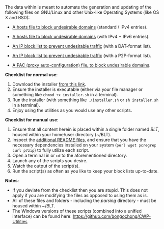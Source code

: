 The data within is meant to automate the generation and updating of the following files on GNU/Linux and other Unix-like Operating Systems (like OS X and BSD):  

- [A hosts file to block undesirable domains](https://github.com/bongochong/CombinedPrivacyBlockLists/blob/master/BLT/update-hosts.sh) (standard / IPv4 entries).  

- [A hosts file to block undesirable domains](https://github.com/bongochong/CombinedPrivacyBlockLists/blob/master/BLT/update-hosts-dual.sh) (with IPv4 + IPv6 entries).  

- [An IP block list to prevent undesirable traffic](https://github.com/bongochong/CombinedPrivacyBlockLists/blob/master/BLT/update-btdat.sh) (with a DAT-format list).  

- [An IP block list to prevent undesirable traffic](https://github.com/bongochong/CombinedPrivacyBlockLists/blob/master/BLT/update-btp2p.sh) (with a P2P-format list).  

- [A PAC (proxy auto-configuration) file, to block undesirable domains](https://github.com/bongochong/CombinedPrivacyBlockLists/blob/master/BLT/update-pac.sh).  

**Checklist for normal use**:
1. Download the installer [from this link](https://raw.githubusercontent.com/bongochong/CombinedPrivacyBlockLists/master/BLT/installer.sh).
2. Ensure the installer is executable (either via your file manager or something like `chmod +x installer.sh` in a terminal).
3. Run the installer (with something like `./installer.sh` or `sh installer.sh` in a terminal).
4. Enjoy using the utilities as you would use any other scripts.

**Checklist for manual use**:
1. Ensure that all content herein is placed within a single folder named *BLT*, housed within your home/user directory (~/BLT).
2. Inspect the [additional README files](https://github.com/bongochong/CombinedPrivacyBlockLists/tree/master/BLT/readmes), and ensure that you have the necessary dependencies installed on your system (`perl wget pcregrep curl p7zip`) to fully utilize each script.
3. Open a terminal in or `cd` to the aforementioned directory.
4. Launch any of the scripts you desire.
5. Watch the output of the script(s).
6. Run the script(s) as often as you like to keep your block lists up-to-date.  
  
**Notes**:
- If you deviate from the checklist then you are stupid. This does not apply if you are modifying the files as opposed to using them as is.
- All of these files and folders - including the *parsing* directory - must be housed within ~/BLT.
- The Windows versions of these scripts (combined into a unified interface) can be found here: https://github.com/bongochong/CWP-Utilities
